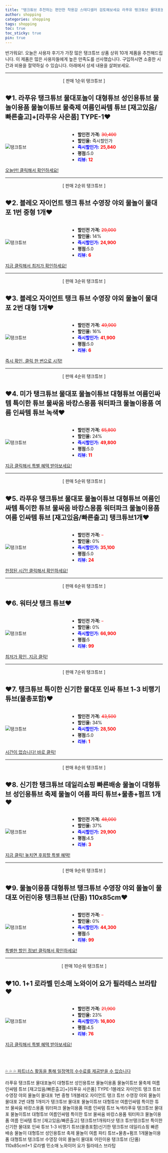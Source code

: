 ```yaml
---
title: "탱크튜브 추천하는 편안한 착용감 스테디셀러 검토해보세요 라푸유 탱크튜브 물대포놀이 대형튜브 성인용튜브"
author: shopping
categories: shopping
tags: shopping
toc: true
toc_sticky: true
pin: true
---
```

반가워요!. 오늘은 사용자 후기가 가장 많은 탱크튜브 상품 상위 10개 제품을 추천해드립니다. 이 제품은 많은 사용자들에게 높은 만족도를 선사했습니다. 구입하시면 소중한 시간과 비용을 절약하실 수 있습니다. 아래에서 상세 내용을 살펴보세요.

---
<p class="toplist" style="margin: 0 auto; display: block; width: fit-content;">[ 판매 1순위 탱크튜브 ]</p>

<h2><strong>❤️1. 라푸유 탱크튜브 물대포놀이 대형튜브 성인용튜브 물놀이용품 물놀이튜브 물축제 여름인싸템 튜브 [재고있음/빠른출고]+[라푸유 사은품] TYPE-1❤️</strong></h2>

<div style="display: flex; align-items: center;">
    <div style="flex: 0.4;">
        <img src="https://thumbnail10.coupangcdn.com/thumbnails/remote/230x230ex/image/vendor_inventory/ac04/41e122ffa7d4fcc27f8d34f5459d474c1227e33098fabd6fb5ce122bfbb7.jpg" alt="탱크튜브" style="max-width: 100%;">
    </div>
    <div style="flex: 0.6; margin-left: 10px;">
        <ul>
            <li><strong>할인전 가격:</strong> <del style="color: red;">30,400</del></li>
            <li><strong>할인율:</strong> 즉시할인가</li>
            <li><span style='color:blue'><strong>즉시할인가:</strong></span> <span style='color:red'><strong>25,840</strong></span></li>
            <li><strong>평점:</strong>5.0</li>
            <li><span style='color:blue'><strong>리뷰:</strong></span> <span style='color:red'><strong>12</strong></span></li>
        </ul>
    </div>
</div>
<div class="center">
    <a href="https://selin100587001.github.io?lptag=AF9450613&subid=githubio&pageKey=7383365795&traceid=V0-153&itemId=19073153917&vendorItemId=90702989393" class="myButton">
        오늘만! 클릭해서 확인하세요!
    </a>
</div>


---
<p class="toplist" style="margin: 0 auto; display: block; width: fit-content;">[ 판매 2순위 탱크튜브 ]</p>

<h2><strong>❤️2. 블레오 자이언트 탱크 튜브 수영장 야외 물놀이 물대포 1번 중형 1개❤️</strong></h2>

<div style="display: flex; align-items: center;">
    <div style="flex: 0.4;">
        <img src="https://thumbnail6.coupangcdn.com/thumbnails/remote/230x230ex/image/vendor_inventory/2df7/c97672ad1d4cb5bff055814c7e69d9a4609d7a05c06e99597318205fda61.jpg" alt="탱크튜브" style="max-width: 100%;">
    </div>
    <div style="flex: 0.6; margin-left: 10px;">
        <ul>
            <li><strong>할인전 가격:</strong> <del style="color: red;">29,000</del></li>
            <li><strong>할인율:</strong> 14%</li>
            <li><span style='color:blue'><strong>즉시할인가:</strong></span> <span style='color:red'><strong>24,900</strong></span></li>
            <li><strong>평점:</strong>5.0</li>
            <li><span style='color:blue'><strong>리뷰:</strong></span> <span style='color:red'><strong>6</strong></span></li>
        </ul>
    </div>
</div>
<div class="center">
    <a href="https://selin100587001.github.io?lptag=AF9450613&subid=githubio&pageKey=8225494304&traceid=V0-153&itemId=23654932951&vendorItemId=90795910982" class="myButton">
        지금 클릭해서 최저가 확인하세요!
    </a>
</div>


---
<p class="toplist" style="margin: 0 auto; display: block; width: fit-content;">[ 판매 3순위 탱크튜브 ]</p>

<h2><strong>❤️3. 블레오 자이언트 탱크 튜브 수영장 야외 물놀이 물대포 2번 대형 1개❤️</strong></h2>

<div style="display: flex; align-items: center;">
    <div style="flex: 0.4;">
        <img src="https://thumbnail6.coupangcdn.com/thumbnails/remote/230x230ex/image/vendor_inventory/2df7/c97672ad1d4cb5bff055814c7e69d9a4609d7a05c06e99597318205fda61.jpg" alt="탱크튜브" style="max-width: 100%;">
    </div>
    <div style="flex: 0.6; margin-left: 10px;">
        <ul>
            <li><strong>할인전 가격:</strong> <del style="color: red;">49,900</del></li>
            <li><strong>할인율:</strong> 16%</li>
            <li><span style='color:blue'><strong>즉시할인가:</strong></span> <span style='color:red'><strong>41,900</strong></span></li>
            <li><strong>평점:</strong>5.0</li>
            <li><span style='color:blue'><strong>리뷰:</strong></span> <span style='color:red'><strong>6</strong></span></li>
        </ul>
    </div>
</div>
<div class="center">
    <a href="https://selin100587001.github.io?lptag=AF9450613&subid=githubio&pageKey=8225494304&traceid=V0-153&itemId=23654932950&vendorItemId=90795910988" class="myButton">
        즉시 확인, 클릭 한 번으로 시작!
    </a>
</div>


---
<p class="toplist" style="margin: 0 auto; display: block; width: fit-content;">[ 판매 4순위 탱크튜브 ]</p>

<h2><strong>❤️4. 미가 탱크튜브 물대포 물놀이튜브 대형튜브 여름인싸템 특이한 튜브 물싸움 바캉스용품 워터파크 물놀이용품 여름 인싸템 튜브 녹색❤️</strong></h2>

<div style="display: flex; align-items: center;">
    <div style="flex: 0.4;">
        <img src="https://thumbnail7.coupangcdn.com/thumbnails/remote/230x230ex/image/vendor_inventory/3dbc/75087f247d5510832ff45083386c48dacd9b413511358038e956eca7883e.jpg" alt="탱크튜브" style="max-width: 100%;">
    </div>
    <div style="flex: 0.6; margin-left: 10px;">
        <ul>
            <li><strong>할인전 가격:</strong> <del style="color: red;">65,800</del></li>
            <li><strong>할인율:</strong> 24%</li>
            <li><span style='color:blue'><strong>즉시할인가:</strong></span> <span style='color:red'><strong>49,800</strong></span></li>
            <li><strong>평점:</strong>5.0</li>
            <li><span style='color:blue'><strong>리뷰:</strong></span> <span style='color:red'><strong>11</strong></span></li>
        </ul>
    </div>
</div>
<div class="center">
    <a href="https://selin100587001.github.io?lptag=AF9450613&subid=githubio&pageKey=8142090399&traceid=V0-153&itemId=23138900996&vendorItemId=90173529437" class="myButton">
        지금 클릭해서 특별 혜택 받아보세요!
    </a>
</div>


---
<p class="toplist" style="margin: 0 auto; display: block; width: fit-content;">[ 판매 5순위 탱크튜브 ]</p>

<h2><strong>❤️5. 라푸유 탱크튜브 물대포 물놀이튜브 대형튜브 여름인싸템 특이한 튜브 물싸움 바캉스용품 워터파크 물놀이용품 여름 인싸템 튜브 [재고있음/빠른출고] 탱크튜브1개❤️</strong></h2>

<div style="display: flex; align-items: center;">
    <div style="flex: 0.4;">
        <img src="https://thumbnail9.coupangcdn.com/thumbnails/remote/230x230ex/image/vendor_inventory/94a6/2c0accba79677b23aa485555818f7d690ed85633162baa51e1cb9bc857cd.jpg" alt="탱크튜브" style="max-width: 100%;">
    </div>
    <div style="flex: 0.6; margin-left: 10px;">
        <ul>
            <li><strong>할인전 가격:</strong> <del style="color: red;">-</del></li>
            <li><strong>할인율:</strong> 0%</li>
            <li><span style='color:blue'><strong>즉시할인가:</strong></span> <span style='color:red'><strong>35,100</strong></span></li>
            <li><strong>평점:</strong>5.0</li>
            <li><span style='color:blue'><strong>리뷰:</strong></span> <span style='color:red'><strong>24</strong></span></li>
        </ul>
    </div>
</div>
<div class="center">
    <a href="https://selin100587001.github.io?lptag=AF9450613&subid=githubio&pageKey=7358628555&traceid=V0-153&itemId=18953421124&vendorItemId=86344512471" class="myButton">
        한정된 시간! 클릭해서 확인하세요!
    </a>
</div>


---
<p class="toplist" style="margin: 0 auto; display: block; width: fit-content;">[ 판매 6순위 탱크튜브 ]</p>

<h2><strong>❤️6. 워터샷 탱크 튜브❤️</strong></h2>

<div style="display: flex; align-items: center;">
    <div style="flex: 0.4;">
        <img src="https://thumbnail6.coupangcdn.com/thumbnails/remote/230x230ex/image/vendor_inventory/f75d/bfabf49665598436022b3eea64063f4a9af31140b2108ed669919c69c9cf.jpg" alt="탱크튜브" style="max-width: 100%;">
    </div>
    <div style="flex: 0.6; margin-left: 10px;">
        <ul>
            <li><strong>할인전 가격:</strong> <del style="color: red;">-</del></li>
            <li><strong>할인율:</strong> 0%</li>
            <li><span style='color:blue'><strong>즉시할인가:</strong></span> <span style='color:red'><strong>66,900</strong></span></li>
            <li><strong>평점:</strong>5</li>
            <li><span style='color:blue'><strong>리뷰:</strong></span> <span style='color:red'><strong>99</strong></span></li>
        </ul>
    </div>
</div>
<div class="center">
    <a href="https://selin100587001.github.io?lptag=AF9450613&subid=githubio&pageKey=8020168097&traceid=V0-153&itemId=22410005613&vendorItemId=89454853584" class="myButton">
        최저가 확인, 지금 클릭!
    </a>
</div>


---
<p class="toplist" style="margin: 0 auto; display: block; width: fit-content;">[ 판매 7순위 탱크튜브 ]</p>

<h2><strong>❤️7. 탱크튜브 특이한 신기한 물대포 인싸 튜브 1-3 비행기 튜브(물총포함)❤️</strong></h2>

<div style="display: flex; align-items: center;">
    <div style="flex: 0.4;">
        <img src="https://thumbnail10.coupangcdn.com/thumbnails/remote/230x230ex/image/vendor_inventory/894a/31a1dd193290f947e3e09070534a9034d00c0c2a7d2a316bdfdc299bb6e6.png" alt="탱크튜브" style="max-width: 100%;">
    </div>
    <div style="flex: 0.6; margin-left: 10px;">
        <ul>
            <li><strong>할인전 가격:</strong> <del style="color: red;">43,500</del></li>
            <li><strong>할인율:</strong> 34%</li>
            <li><span style='color:blue'><strong>즉시할인가:</strong></span> <span style='color:red'><strong>28,500</strong></span></li>
            <li><strong>평점:</strong>5.0</li>
            <li><span style='color:blue'><strong>리뷰:</strong></span> <span style='color:red'><strong>1</strong></span></li>
        </ul>
    </div>
</div>
<div class="center">
    <a href="https://selin100587001.github.io?lptag=AF9450613&subid=githubio&pageKey=7430316225&traceid=V0-153&itemId=19296499431&vendorItemId=86411117487" class="myButton">
        시간이 없습니다! 바로 클릭!
    </a>
</div>


---
<p class="toplist" style="margin: 0 auto; display: block; width: fit-content;">[ 판매 8순위 탱크튜브 ]</p>

<h2><strong>❤️8. 신기한 탱크튜브 데일리쇼핑 빠른배송 물놀이 대형튜브 성인용튜브 축제 물놀이 여름 파티 튜브+물총+펌프 1개❤️</strong></h2>

<div style="display: flex; align-items: center;">
    <div style="flex: 0.4;">
        <img src="https://thumbnail7.coupangcdn.com/thumbnails/remote/230x230ex/image/vendor_inventory/e0b3/acc60c9d306ce329d057f809bd8de4bca0935cdf60e591791448742052b9.jpg" alt="탱크튜브" style="max-width: 100%;">
    </div>
    <div style="flex: 0.6; margin-left: 10px;">
        <ul>
            <li><strong>할인전 가격:</strong> <del style="color: red;">48,000</del></li>
            <li><strong>할인율:</strong> 37%</li>
            <li><span style='color:blue'><strong>즉시할인가:</strong></span> <span style='color:red'><strong>29,900</strong></span></li>
            <li><strong>평점:</strong>4.5</li>
            <li><span style='color:blue'><strong>리뷰:</strong></span> <span style='color:red'><strong>3</strong></span></li>
        </ul>
    </div>
</div>
<div class="center">
    <a href="https://selin100587001.github.io?lptag=AF9450613&subid=githubio&pageKey=7844694139&traceid=V0-153&itemId=21364905815&vendorItemId=88422333825" class="myButton">
        지금 클릭! 놓치면 후회할 특별 혜택!
    </a>
</div>


---
<p class="toplist" style="margin: 0 auto; display: block; width: fit-content;">[ 판매 9순위 탱크튜브 ]</p>

<h2><strong>❤️9. 물놀이용품 대형튜브 탱크튜브 수영장 야외 몰놀이 물대포 어린이용 탱크튜브 (단품) 110x85cm❤️</strong></h2>

<div style="display: flex; align-items: center;">
    <div style="flex: 0.4;">
        <img src="https://thumbnail9.coupangcdn.com/thumbnails/remote/230x230ex/image/vendor_inventory/be77/90c20aa282c5db5d1597dc6da7bcc491235a240abb57d6fde00aa4441778.jpg" alt="탱크튜브" style="max-width: 100%;">
    </div>
    <div style="flex: 0.6; margin-left: 10px;">
        <ul>
            <li><strong>할인전 가격:</strong> <del style="color: red;">-</del></li>
            <li><strong>할인율:</strong> 0%</li>
            <li><span style='color:blue'><strong>즉시할인가:</strong></span> <span style='color:red'><strong>44,300</strong></span></li>
            <li><strong>평점:</strong>5</li>
            <li><span style='color:blue'><strong>리뷰:</strong></span> <span style='color:red'><strong>99</strong></span></li>
        </ul>
    </div>
</div>
<div class="center">
    <a href="https://selin100587001.github.io?lptag=AF9450613&subid=githubio&pageKey=8192757954&traceid=V0-153&itemId=23452494048&vendorItemId=90654715385" class="myButton">
        특별한 할인 정보! 클릭해서 확인하세요!
    </a>
</div>


---
<p class="toplist" style="margin: 0 auto; display: block; width: fit-content;">[ 판매 10순위 탱크튜브 ]</p>

<h2><strong>❤️10. 1+1 로라벨 민소매 노와이어 요가 필라테스 브라탑❤️</strong></h2>

<div style="display: flex; align-items: center;">
    <div style="flex: 0.4;">
        <img src="https://thumbnail8.coupangcdn.com/thumbnails/remote/230x230ex/image/vendor_inventory/6d77/2b3934e7da8c2fab63b20605a59cfc0900ff2b8cbf70f5ba87fcd235a6e6.jpg" alt="탱크튜브" style="max-width: 100%;">
    </div>
    <div style="flex: 0.6; margin-left: 10px;">
        <ul>
            <li><strong>할인전 가격:</strong> <del style="color: red;">21,900</del></li>
            <li><strong>할인율:</strong> 23%</li>
            <li><span style='color:blue'><strong>즉시할인가:</strong></span> <span style='color:red'><strong>16,800</strong></span></li>
            <li><strong>평점:</strong>4.5</li>
            <li><span style='color:blue'><strong>리뷰:</strong></span> <span style='color:red'><strong>76</strong></span></li>
        </ul>
    </div>
</div>
<div class="center">
    <a href="https://selin100587001.github.io?lptag=AF9450613&subid=githubio&pageKey=6466316158&traceid=V0-153&itemId=14748415711&vendorItemId=86921271986" class="myButton">
        지금 클릭해서 특별 혜택 받아보세요!
    </a>
</div>

<br><br><br>[💦 💦 💦 파트너스 활동을 통해 일정액의 수수료를 제공받을 수 있습니다](https://link.coupang.com/a/bcpT2c)<br><br>라푸유 탱크튜브 물대포놀이 대형튜브 성인용튜브 물놀이용품 물놀이튜브 물축제 여름인싸템 튜브 [재고있음/빠른출고]+[라푸유 사은품] TYPE-1블레오 자이언트 탱크 튜브 수영장 야외 물놀이 물대포 1번 중형 1개블레오 자이언트 탱크 튜브 수영장 야외 물놀이 물대포 2번 대형 1개미가 탱크튜브 물대포 물놀이튜브 대형튜브 여름인싸템 특이한 튜브 물싸움 바캉스용품 워터파크 물놀이용품 여름 인싸템 튜브 녹색라푸유 탱크튜브 물대포 물놀이튜브 대형튜브 여름인싸템 특이한 튜브 물싸움 바캉스용품 워터파크 물놀이용품 여름 인싸템 튜브 [재고있음/빠른출고] 탱크튜브1개워터샷 탱크 튜브탱크튜브 특이한 신기한 물대포 인싸 튜브 1-3 비행기 튜브(물총포함)신기한 탱크튜브 데일리쇼핑 빠른배송 물놀이 대형튜브 성인용튜브 축제 물놀이 여름 파티 튜브+물총+펌프 1개물놀이용품 대형튜브 탱크튜브 수영장 야외 몰놀이 물대포 어린이용 탱크튜브 (단품) 110x85cm1+1 로라벨 민소매 노와이어 요가 필라테스 브라탑